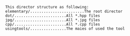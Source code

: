 	This director structure as following:
	elementary/........................The root director
	dot/.......................All *.hpp files
	jpg/.......................All *.jpg files
	cpp/.......................All *.cpp files
	usingtools/................The maies of used the tool
